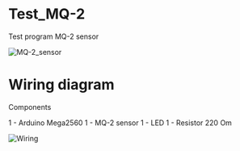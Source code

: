 # Test_MQ-2
Test program MQ-2 sensor

![MQ-2_sensor](https://i.ibb.co/kSSHzds/smoke-sensor-MQ2-1.jpg)

# Wiring diagram 

Components

1 - Arduino Mega2560
1 - MQ-2 sensor
1 - LED
1 - Resistor 220 Om

![Wiring](https://i.ibb.co/NtNWBfD/MQ2-Arduino-Mega-2560-bb.png)
